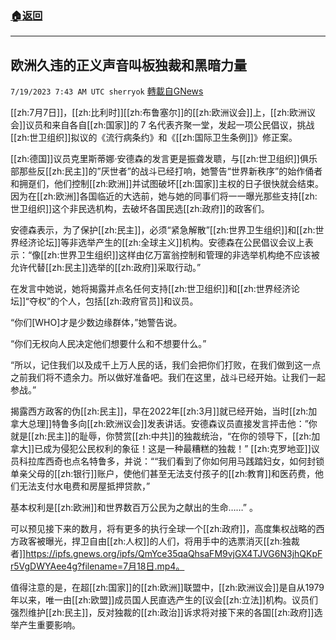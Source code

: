 ###  [:house:返回](README.md)
---


## 欧洲久违的正义声音叫板独裁和黑暗力量
`7/19/2023 7:43 AM UTC sherryok` [轉載自GNews](https://gnews.org/articles/1471144)

[[zh:7月7日]]，[[zh:比利时]][[zh:布鲁塞尔]]的[[zh:欧洲议会]]上，[[zh:欧洲议会]]议员和来自各自[[zh:国家]]的 7 名代表齐聚一堂，发起一项公民倡议，挑战[[zh:世卫组织]]拟议的《流行病条约》和《[[zh:国际卫生条例]]》修正案。 

[[zh:德国]]议员克里斯蒂娜·安德森的发言更是振聋发聩，与[[zh:世卫组织]]俱乐部那些反[[zh:民主]]的”厌世者”的战斗已经打响，她警告“世界新秩序”的始作俑者和拥趸们，他们控制[[zh:欧洲]]并试图破坏[[zh:国家]]主权的日子很快就会结束。因为在[[zh:欧洲]]各国临近的大选前，她与她的同事们将一一曝光那些支持[[zh:世卫组织]]这个非民选机构，去破坏各国民选[[zh:政府]]的政客们。 

安德森表示，为了保护[[zh:民主]]，必须“紧急解散”[[zh:世界卫生组织]]和[[zh:世界经济论坛]]等非选举产生的[[zh:全球主义]]机构。安德森在公民倡议会议上表示：“像[[zh:世界卫生组织]]这样由亿万富翁控制和管理的非选举机构绝不应该被允许代替[[zh:民主]]选举的[[zh:政府]]采取行动。” 

在发言中她说，她将揭露并点名任何支持[[zh:世卫组织]]和[[zh:世界经济论坛]]“夺权”的个人，包括[[zh:政府官员]]和议员。 

“你们[WHO]才是少数边缘群体，”她警告说。 

“你们无权向人民决定他们想要什么和不想要什么。” 

“所以，记住我们以及成千上万人民的话，我们会把你们打败，在我们做到这一点之前我们将不遗余力。所以做好准备吧。我们在这里，战斗已经开始。让我们一起参战。” 

揭露西方政客的伪[[zh:民主]]，早在2022年[[zh:3月]]就已经开始，当时[[zh:加拿大总理]]特鲁多向[[zh:欧洲议会]]发表讲话。安德森议员直接发言抨击他：”你就是[[zh:民主]]的耻辱，你赞赏[[zh:中共]]的独裁统治，“在你的领导下，[[zh:加拿大]]已成为侵犯公民权利的象征！这是一种最糟糕的独裁！” [[zh:克罗地亚]]议员科拉库西奇也点名特鲁多，并说：““我们看到了你如何用马践踏妇女，如何封锁单亲父母的[[zh:银行]]账户，使他们甚至无法支付孩子的[[zh:教育]]和医药费，他们无法支付水电费和房屋抵押贷款，” 

 基本权利是[[zh:欧洲]]和世界数百万公民为之献出的生命……” 。

可以预见接下来的数月，将有更多的执行全球一个[[zh:政府]]，高度集权战略的西方政客被曝光，捍卫自由[[zh:人权]]的人们，将用手中的选票消灭[[zh:独裁者]]https://ipfs.gnews.org/ipfs/QmYce35qaQhsaFM9vjGX4TJVG6N3jhQKpFr5VgDWYAee4g?filename=7月18日.mp4。

值得注意的是，在超[[zh:国家]]的[[zh:欧洲]]联盟中，[[zh:欧洲议会]]是自从1979年以来，唯一由[[zh:欧盟]]成员国人民直选产生的[议会[[zh:立法]]机构。议员们强烈维护[[zh:民主]]，反对独裁的[[zh:政治]]诉求将对接下来的各国[[zh:政府]]选举产生重要影响。
